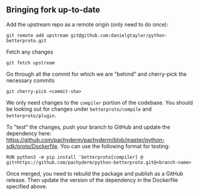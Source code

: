 
## Bringing fork up-to-date
Add the upstream repo as a remote origin (only need to do once):
```
git remote add upstream git@github.com:danielgtaylor/python-betterproto.git
```

Fetch any changes
```
git fetch upstream
```

Go through all the commit for which we are "behind" and cherry-pick the necessary commits
```
git cherry-pick <commit-sha>
```

We only need changes to the `compiler` portion of the codebase.
You should be looking out for changes under 
  `betterproto/compile` and `betterproto/plugin`.

To "test" the changes, push your branch to GitHub and update the
dependency here: https://github.com/pachyderm/pachyderm/blob/master/python-sdk/proto/Dockerfile.
You can use the following format for testing:
```
RUN python3 -m pip install 'betterproto[compiler] @ git+https://github.com/pachyderm/python-betterproto.git@<branch-name>
```

Once merged, you need to rebuild the package and publish as a GitHub release.
Then update the version of the dependency in the Dockerfile specified above.
